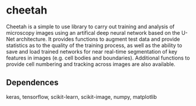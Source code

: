 # cheetah

Cheetah is a simple to use library to carry out training and analysis of microscopy images using an artifical deep neural network based on the U-Net architecture. It provides functions to augment test data and provide statistics as to the quality of the training process, as well as the ability to save and load trained networks for near real-time segmentation of key features in images (e.g. cell bodies and boundaries). Additional functions to provide cell numbering and tracking across images are also available.

## Dependences
keras, tensorflow, scikit-learn, scikit-image, numpy, matplotlib
